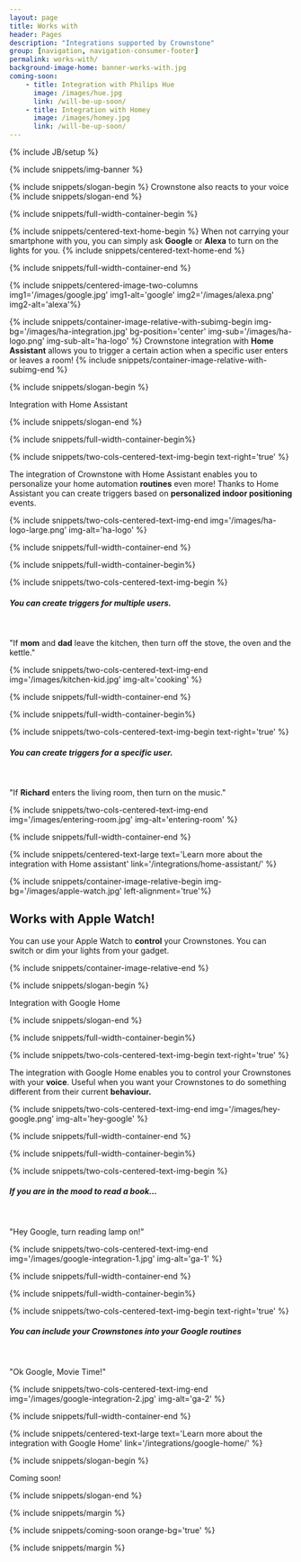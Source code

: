 ```yaml
---
layout: page
title: Works with
header: Pages
description: "Integrations supported by Crownstone"
group: [navigation, navigation-consumer-footer]
permalink: works-with/
background-image-home: banner-works-with.jpg
coming-soon:
    - title: Integration with Philips Hue 
      image: /images/hue.jpg
      link: /will-be-up-soon/
    - title: Integration with Homey
      image: /images/homey.jpg
      link: /will-be-up-soon/
---
```



{% include JB/setup %}

{% include snippets/img-banner %}

{% include snippets/slogan-begin %}
Crownstone also reacts to your voice
{% include snippets/slogan-end %}

{% include snippets/full-width-container-begin %}

{% include snippets/centered-text-home-begin %}
When not carrying your smartphone with you, you can simply ask **Google** or **Alexa** to turn on the lights for you.
{% include snippets/centered-text-home-end %}

{% include snippets/full-width-container-end %}

{% include snippets/centered-image-two-columns img1='/images/google.jpg' img1-alt='google' img2='/images/alexa.png' img2-alt='alexa'%}

{% include snippets/container-image-relative-with-subimg-begin img-bg='/images/ha-integration.jpg' bg-position='center' img-sub='/images/ha-logo.png' img-sub-alt='ha-logo' %}
Crownstone integration with **Home Assistant** allows you to trigger a certain action when a specific user enters or leaves a room!
{% include snippets/container-image-relative-with-subimg-end %}

{% include snippets/slogan-begin %}

Integration with Home Assistant

{% include snippets/slogan-end %}


{% include snippets/full-width-container-begin%}

{% include snippets/two-cols-centered-text-img-begin text-right='true' %}

The integration of Crownstone with Home Assistant enables you to personalize your home automation **routines** even more! Thanks to Home Assistant you can create triggers based on **personalized indoor positioning** events. 
 
{% include snippets/two-cols-centered-text-img-end img='/images/ha-logo-large.png' img-alt='ha-logo' %}

{% include snippets/full-width-container-end %}


{% include snippets/full-width-container-begin%}

{% include snippets/two-cols-centered-text-img-begin %}

##### You can create triggers for multiple users.

<p>&nbsp;</p>

"If **mom** and **dad** leave the kitchen, then turn off the stove, the oven and the kettle."
 
{% include snippets/two-cols-centered-text-img-end img='/images/kitchen-kid.jpg' img-alt='cooking' %}

{% include snippets/full-width-container-end %}


{% include snippets/full-width-container-begin%}

{% include snippets/two-cols-centered-text-img-begin text-right='true' %}

##### You can create triggers for a specific user.

<p>&nbsp;</p>

"If **Richard** enters the living room, then turn on the music."
 
{% include snippets/two-cols-centered-text-img-end img='/images/entering-room.jpg' img-alt='entering-room' %}

{% include snippets/full-width-container-end %}


{% include snippets/centered-text-large text='Learn more about the integration with Home assistant' link='/integrations/home-assistant/' %}


{% include snippets/container-image-relative-begin img-bg='/images/apple-watch.jpg' left-alignment='true'%}

## Works with Apple Watch!

You can use your Apple Watch to **control** your Crownstones. You can switch or dim your lights from your gadget.

{% include snippets/container-image-relative-end %}



{% include snippets/slogan-begin %}

Integration with Google Home

{% include snippets/slogan-end %}


{% include snippets/full-width-container-begin%}

{% include snippets/two-cols-centered-text-img-begin text-right='true' %}

The integration with Google Home enables you to control your Crownstones with your **voice**. Useful when you want your Crownstones to do something different from their current **behaviour.**
 
{% include snippets/two-cols-centered-text-img-end img='/images/hey-google.png' img-alt='hey-google' %}

{% include snippets/full-width-container-end %}


{% include snippets/full-width-container-begin%}

{% include snippets/two-cols-centered-text-img-begin %}

##### If you are in the mood to read a book... 

<p>&nbsp;</p>

"Hey Google, turn reading lamp on!"
 
{% include snippets/two-cols-centered-text-img-end img='/images/google-integration-1.jpg' img-alt='ga-1' %}

{% include snippets/full-width-container-end %}


{% include snippets/full-width-container-begin%}

{% include snippets/two-cols-centered-text-img-begin text-right='true' %}

##### You can include your Crownstones into your Google **routines**

<p>&nbsp;</p>

"Ok Google, Movie Time!"
 
{% include snippets/two-cols-centered-text-img-end img='/images/google-integration-2.jpg' img-alt='ga-2' %}

{% include snippets/full-width-container-end %}

{% include snippets/centered-text-large text='Learn more about the integration with Google Home' link='/integrations/google-home/' %}


{% include snippets/slogan-begin %}

Coming soon!

{% include snippets/slogan-end %}

{% include snippets/margin %}

{% include snippets/coming-soon orange-bg='true' %} 

{% include snippets/margin %}